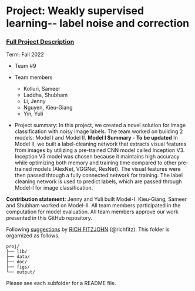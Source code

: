 # Project: Weakly supervised learning-- label noise and correction


### [Full Project Description](doc/project3_desc.md)

Term: Fall 2022

+ Team #9
+ Team members
	+ Kolluri, Sameer
	+ Laddha, Shubham
	+ Li, Jenny
	+ Nguyen, Kieu-Giang
	+ Yin, Yuli

+ Project summary: In this project, we created a novel solution for image classification with noisy image labels. The team worked on building 2 models: Model I and Model II. **Model I Summary - To be updated** In Model II, we built a label-cleaning network that extracts visual features from images by utilizing a pre-trained CNN model called Inception V3. Inception V3 model was chosen because it maintains high accuracy while optimizing both memory and training time compared to other pre-trained models (AlexNet, VGGNet, ResNet). The visual features were then passed thtough a fully connected network for training. The label cleaning network is used to predict labels, which are passed through Model-I for image classification.

**Contribution statement**: Jenny and Yuli built Model-I. Kieu-Giang, Sameer and Shubham worked on Model-II. All team members participated in the computation for model evaluation. All team members approve our work presented in this GitHub repository.

Following [suggestions](http://nicercode.github.io/blog/2013-04-05-projects/) by [RICH FITZJOHN](http://nicercode.github.io/about/#Team) (@richfitz). This folder is orgarnized as follows.

```
proj/
├── lib/
├── data/
├── doc/
├── figs/
└── output/
```

Please see each subfolder for a README file.
